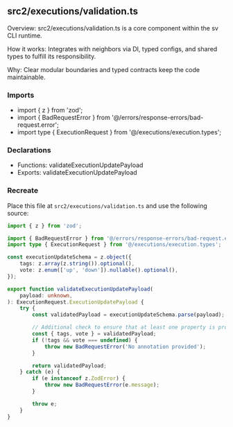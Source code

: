 ## src2/executions/validation.ts

Overview: src2/executions/validation.ts is a core component within the sv CLI runtime.

How it works: Integrates with neighbors via DI, typed configs, and shared types to fulfill its responsibility.

Why: Clear modular boundaries and typed contracts keep the code maintainable.

### Imports

- import { z } from 'zod';
- import { BadRequestError } from '@/errors/response-errors/bad-request.error';
- import type { ExecutionRequest } from '@/executions/execution.types';

### Declarations

- Functions: validateExecutionUpdatePayload
- Exports: validateExecutionUpdatePayload

### Recreate

Place this file at `src2/executions/validation.ts` and use the following source:

```ts
import { z } from 'zod';

import { BadRequestError } from '@/errors/response-errors/bad-request.error';
import type { ExecutionRequest } from '@/executions/execution.types';

const executionUpdateSchema = z.object({
	tags: z.array(z.string()).optional(),
	vote: z.enum(['up', 'down']).nullable().optional(),
});

export function validateExecutionUpdatePayload(
	payload: unknown,
): ExecutionRequest.ExecutionUpdatePayload {
	try {
		const validatedPayload = executionUpdateSchema.parse(payload);

		// Additional check to ensure that at least one property is provided
		const { tags, vote } = validatedPayload;
		if (!tags && vote === undefined) {
			throw new BadRequestError('No annotation provided');
		}

		return validatedPayload;
	} catch (e) {
		if (e instanceof z.ZodError) {
			throw new BadRequestError(e.message);
		}

		throw e;
	}
}

```
